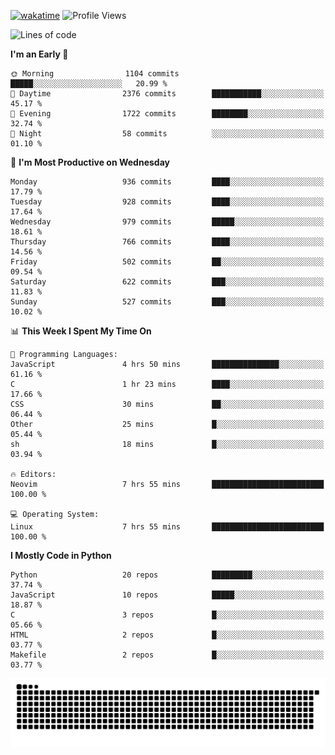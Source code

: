 [![wakatime](https://wakatime.com/badge/user/b920b284-3cde-4cd4-b72e-f7f22d050b16.svg)](https://wakatime.com/@b920b284-3cde-4cd4-b72e-f7f22d050b16)
![Profile Views](http://img.shields.io/badge/Profile%20Views-4586-blue)
<!--START_SECTION:waka-->
![Lines of code](https://img.shields.io/badge/From%20Hello%20World%20I%27ve%20Written-6.4%20million%20lines%20of%20code-blue)

**I'm an Early 🐤** 

```text
🌞 Morning                1104 commits        █████░░░░░░░░░░░░░░░░░░░░   20.99 % 
🌆 Daytime                2376 commits        ███████████░░░░░░░░░░░░░░   45.17 % 
🌃 Evening                1722 commits        ████████░░░░░░░░░░░░░░░░░   32.74 % 
🌙 Night                  58 commits          ░░░░░░░░░░░░░░░░░░░░░░░░░   01.10 % 
```
📅 **I'm Most Productive on Wednesday** 

```text
Monday                   936 commits         ████░░░░░░░░░░░░░░░░░░░░░   17.79 % 
Tuesday                  928 commits         ████░░░░░░░░░░░░░░░░░░░░░   17.64 % 
Wednesday                979 commits         █████░░░░░░░░░░░░░░░░░░░░   18.61 % 
Thursday                 766 commits         ████░░░░░░░░░░░░░░░░░░░░░   14.56 % 
Friday                   502 commits         ██░░░░░░░░░░░░░░░░░░░░░░░   09.54 % 
Saturday                 622 commits         ███░░░░░░░░░░░░░░░░░░░░░░   11.83 % 
Sunday                   527 commits         ███░░░░░░░░░░░░░░░░░░░░░░   10.02 % 
```


📊 **This Week I Spent My Time On** 

```text
💬 Programming Languages: 
JavaScript               4 hrs 50 mins       ███████████████░░░░░░░░░░   61.16 % 
C                        1 hr 23 mins        ████░░░░░░░░░░░░░░░░░░░░░   17.66 % 
CSS                      30 mins             ██░░░░░░░░░░░░░░░░░░░░░░░   06.44 % 
Other                    25 mins             █░░░░░░░░░░░░░░░░░░░░░░░░   05.44 % 
sh                       18 mins             █░░░░░░░░░░░░░░░░░░░░░░░░   03.94 % 

🔥 Editors: 
Neovim                   7 hrs 55 mins       █████████████████████████   100.00 % 

💻 Operating System: 
Linux                    7 hrs 55 mins       █████████████████████████   100.00 % 
```

**I Mostly Code in Python** 

```text
Python                   20 repos            █████████░░░░░░░░░░░░░░░░   37.74 % 
JavaScript               10 repos            █████░░░░░░░░░░░░░░░░░░░░   18.87 % 
C                        3 repos             █░░░░░░░░░░░░░░░░░░░░░░░░   05.66 % 
HTML                     2 repos             █░░░░░░░░░░░░░░░░░░░░░░░░   03.77 % 
Makefile                 2 repos             █░░░░░░░░░░░░░░░░░░░░░░░░   03.77 % 
```




<!--END_SECTION:waka-->
![Snake animation](https://raw.githubusercontent.com/timmypidashev/timmypidashev/main/commits.svg)

